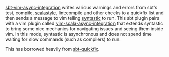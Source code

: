 [sbt-vim-async-integration][] writes various warnings and errors from sbt's test, compile, [scalastyle][], lint:compile and other checks to a quickfix list and then sends a message to vim telling [syntastic][] to run. This sbt plugin pairs with a vim plugin called [vim-scala-async-integration][] that extends syntastic to bring some nice mechanics for navigating issues and seeing them inside vim.  In this mode, syntastic is asynchronous and does not spend time waiting for slow commands (such as compilers) to run.

This has borrowed heavily from [sbt-quickfix][].

[sbt-vim-async-integration]: https://github.com/zmre/sbt-vim-async-integration
[vim-scala-async-integration]: https://github.com/zmre/vim-scala-async-integration
[syntastic]: https://github.com/scrooloose/syntastic
[sbt-quickfix]: https://github.com/dscleaver/sbt-quickfix
[scalastyle]: http://www.scalastyle.org
